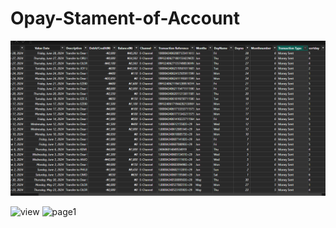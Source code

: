 # Opay-Stament-of-Account

![](opaydata.PNG)

![view](https://github.com/user-attachments/assets/fe1e77a5-448b-4605-a4e4-7793517891bb)
![page1](https://github.com/user-attachments/assets/89d7c175-94e0-4b59-93ca-51e25b270d09)
